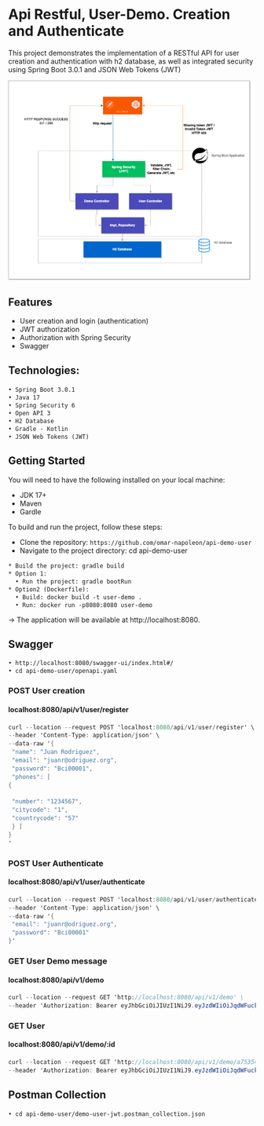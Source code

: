 # Api Restful, User-Demo. Creation and Authenticate
This project demonstrates the implementation of a RESTful API for user creation and authentication with h2 database, as well as integrated security using Spring Boot 3.0.1 and JSON Web Tokens (JWT)

![Diagrama User-Demo](Diagram-user-demo.png)
## Features
* User creation and login (authentication) 
* JWT authorization
* Authorization with Spring Security
* Swagger

## Technologies:
```
• Spring Boot 3.0.1
• Java 17
• Spring Security 6
• Open API 3
• H2 Database
• Gradle - Kotlin
• JSON Web Tokens (JWT)
``` 

## Getting Started
You will need to have the following installed on your local machine:
* JDK 17+
* Maven
* Gardle

To build and run the project, follow these steps:

* Clone the repository: `https://github.com/omar-napoleon/api-demo-user`
* Navigate to the project directory: cd api-demo-user
```
* Build the project: gradle build
* Option 1:
  • Run the project: gradle bootRun
* Option2 (Dockerfile):
  • Build: docker build -t user-demo .
  • Run: docker run -p8080:8080 user-demo
``` 
-> The application will be available at http://localhost:8080.

## Swagger
```
• http://localhost:8080/swagger-ui/index.html#/
• cd api-demo-user/openapi.yaml
```
### POST User creation 
#### localhost:8080/api/v1/user/register
```csharp
curl --location --request POST 'localhost:8080/api/v1/user/register' \
--header 'Content-Type: application/json' \
--data-raw '{
 "name": "Juan Rodriguez",
 "email": "juanr@odriguez.org",
 "password": "Bci00001",
 "phones": [
{

 "number": "1234567",
 "citycode": "1",
 "countrycode": "57"
 } ]
}
'
``` 
### POST User Authenticate
#### localhost:8080/api/v1/user/authenticate
```csharp
curl --location --request POST 'localhost:8080/api/v1/user/authenticate' \
--header 'Content-Type: application/json' \
--data-raw '{
 "email": "juanr@odriguez.org",
 "password": "Bci00001"
}'
``` 
### GET User Demo message
#### localhost:8080/api/v1/demo
```csharp
curl --location --request GET 'http://localhost:8080/api/v1/demo' \
--header 'Authorization: Bearer eyJhbGciOiJIUzI1NiJ9.eyJzdWIiOiJqdWFuckBvZHJpZ3Vlei5vcmciLCJpYXQiOjE2NzI5NzY2OTMsImV4cCI6MTY3Mjk4MDI5M30.rSt8y9sz-e7kchIBevHIuPOj0Qyx8ustq1BSvJRNY5Y'
``` 
### GET User
#### localhost:8080/api/v1/demo/:id
```csharp
curl --location --request GET 'http://localhost:8080/api/v1/demo/a75354e1-4153-42a7-b669-a0236046f1d1' \
--header 'Authorization: Bearer eyJhbGciOiJIUzI1NiJ9.eyJzdWIiOiJqdWFuckBvZHJpZ3Vlei5vcmciLCJpYXQiOjE2NzI5NzY2OTMsImV4cCI6MTY3Mjk4MDI5M30.rSt8y9sz-e7kchIBevHIuPOj0Qyx8ustq1BSvJRNY5Y'
``` 
## Postman Collection
```
• cd api-demo-user/demo-user-jwt.postman_collection.json
```